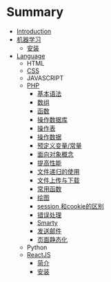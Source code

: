 # Summary

* [Introduction](README.md)
* [机器学习](machine-learing.md)
  * [安装](machine-learing/install.md)
* [Language](language.md)
  * HTML
  * [CSS](css.md)
  * JAVASCRIPT
  * [PHP](php.md)
    * [基本语法](basicgrammar.md)
    * [数组](phpjie-shao.md)
    * [函数](han-shu.md)
    * [操作数据库](cao-zuo-shu-ju-ku.md)
    * [操作表](cao-zuo-biao.md)
    * [操作数据](cao-zuo-shu-ju.md)
    * [预定义变量/常量](yu-ding-yi-bian-91cf-chang-liang.md)
    * [面向对象概念](mian-xiang-dui-xiang-gai-nian.md)
    * [提高性能](ti-gao-xing-neng.md)
    * [文件递归的使用](wen-jian-di-gui-de-shi-yong.md)
    * [文件上传与下载](wen-jian-shang-chuan-yu-xia-zai.md)
    * [常用函数](chang-yong-han-shu.md)
    * [绘图](hui-tu.md)
    * [session 和cookie的区别](session-he-cookie-de-qu-bie.md)
    * [错误处理](cuo-wu-chu-li.md)
    * [Smarty](smarty.md)
    * [发送邮件](fa-song-you-jian.md)
    * [页面静态化](ye-mian-jing-tai-hua.md)
  * Python
  * [ReactJS](reactjs.md)
    * [简介](reactjs/jian-jie.md)
    * [安装](reactjs/an-zhuang.md)

